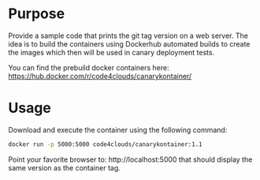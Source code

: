 # Purpose

Provide a sample code that prints the git tag version on a web server.  The idea is to build the containers using Dockerhub automated builds to create the images which then will be used in canary deployment tests.

You can find the prebuild docker containers here:
https://hub.docker.com/r/code4clouds/canarykontainer/

# Usage

Download and execute the container using the following command:

``` bash
docker run -p 5000:5000 code4clouds/canarykontainer:1.1
```

Point your favorite browser to: http://localhost:5000 that should display the same version as the container tag.

